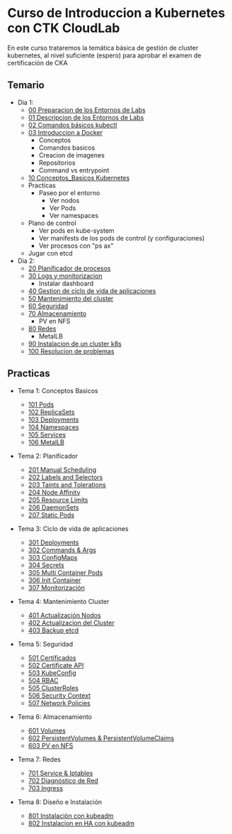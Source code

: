 # Curso de Introduccion a Kubernetes con CTK CloudLab

En este curso trataremos la temática básica de gestión de cluster kubernetes, al nivel suficiente (espero) para aprobar el examen de certificación de CKA

## Temario

  * Dia 1:
     * [00 Preparacion de los Entornos de Labs](labs/00_Preparacion_Entorno_Labs.md)
     * [01 Descripcion de los Entornos de Labs](labs/01_Descripcion_Entorno_Labs.md)
     * [02 Comandos básicos kubectl](labs/02_Comandos_Basicos.md)
     * [03 Introduccion a Docker](labs/03_Introduccion_Docker.md)
       - Conceptos
       - Comandos basicos
       - Creacion de imagenes
       - Repositorios
       - Command vs entrypoint
     * [10 Conceptos_Basicos Kubernetes](labs/11_Conceptos_Basicos_K8s.md)
     * Practicas
       * Paseo por el entorno
         * Ver nodos
         * Ver Pods
         * Ver namespaces
      * Plano de control
         * Ver pods en kube-system
         * Ver manifests de los pods de control (y configuraciones)
         * Ver procesos con "ps ax"
      * Jugar con etcd
  * Dia 2:
     * [20 Planificador de procesos](labs/20_Planificador_Procesos.md)
     * [30 Logs y monitorizacion](labs/30_Logs_Monitorizacion.md)
        * Instalar dashboard
     * [40 Gestion de ciclo de vida de aplicaciones]()
     * [50 Mantenimiento del cluster]()
     * [60 Seguridad]()
     * [70 Almacenamiento]()
        * PV en NFS
     * [80 Redes]()
        * MetalLB
     * [90 Instalacion de un cluster k8s]()
     * [100 Resolucion de problemas]()

## Practicas

  * Tema 1: Conceptos Basicos
    * [101 Pods](Practicas/101_Pods.md)
    * [102 ReplicaSets](Practicas/102_ReplicaSets.md)
    * [103 Deployments](Practicas/103_Deployements.md)
    * [104 Namespaces](Practicas/104_Namespaces.md)
    * [105 Services](Practicas/105_Services.md)
    * [106 MetalLB](Practicas/106_MetalLB.md)

  * Tema 2: Planificador
    * [201 Manual Scheduling](Practicas/201_Manual_Scheduling.md)
    * [202 Labels and Selectors](Practicas/202_Labels_Selectors.md)
    * [203 Taints and Tolerations](Practicas/203_Taints_Tolerations.md)
    * [204 Node Affinity](Practicas/204_Node_Affinity.md)
    * [205 Resource Limits](Practicas/205_Resource_Limits.md)
    * [206 DaemonSets](Practicas/206_DaemonSets.md)
    * [207 Static Pods](Practicas/207_Static_Pods.md)

  * Tema 3: Ciclo de vida de aplicaciones
    * [301 Deployments](Practicas/301_Deployments.md)
    * [302 Commands & Args](Practicas/302_Commands_Args.md)
    * [303 ConfigMaps](Practicas/303_ConfigMaps.md)
    * [304 Secrets](Practicas/304_Secrets.md)
    * [305 Multi Container Pods](Practicas/305_Multi_Container.md)
    * [306 Init Container](Practicas/306_Init_Container.md)
    * [307 Monitorización](Practicas/307_Monitorizacion.md)

  * Tema 4: Mantenimiento Cluster
    * [401 Actualización Nodos](Practicas/401_Actualizacion_Nodos.md)
    * [402 Actualizacion del Cluster](Practicas/402_Actualizar_Cluster.md)
    * [403 Backup etcd](Practicas/403_Backup_etcd.md)

  * Tema 5: Seguridad
    * [501 Certificados](Practicas/501_Revisar_Certificados.md)
    * [502 Certificate API](Practicas/502_Certificate_API.md)
    * [503 KubeConfig](Practicas/503_KubeConfig.md)
    * [504 RBAC](Practicas/504_RBAC.md)
    * [505 ClusterRoles](Practicas/505_ClusterRoles.md)
    * [506 Security Context](Practicas/506_Security_Context.md)
    * [507 Network Policies](Practicas/507_Network_Policies.md)

  * Tema 6: Almacenamiento
    * [601 Volumes](Practicas/601_Volumes.md)
    * [602 PersistentVolumes & PersistentVolumeClaims](Practicas/602_PV_PVC.md)
    * [603 PV en NFS](Practicas/603_PV_NFS.md)

  * Tema 7: Redes
    * [701 Service & Iptables](Practicas/701_Service_iptables.md)
    * [702 Diagnóstico de Red](Practicas/702_DNS_Diagnostico_Red.md)
    * [703 Ingress](Practicas/703_Ingress.md)

  * Tema 8: Diseño e Instalación
    * [801 Instalación con kubeadm](Practicas/801_Instalacion_con_kubeadm.md)
    * [802 Instalacion en HA con kubeadm](Practicas/802_Instalacion_HA_kubeadm.md)

